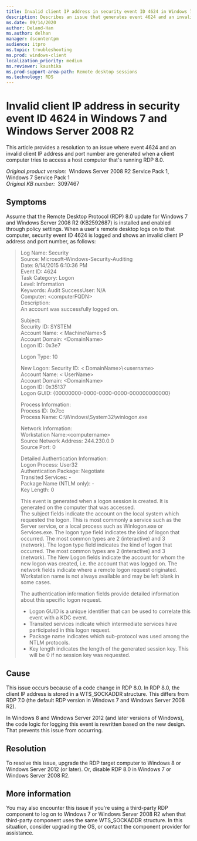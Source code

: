 ```yaml
---
title: Invalid client IP address in security event ID 4624 in Windows 7 and Windows Server 2008 R2
description: Describes an issue that generates event 4624 and an invalid client IP address and port number when a client computer tries to access a host computer that's running RDP 8.0. Occurs in a Windows 7 or Windows Server 2008 environment. A resolution is provided.
ms.date: 09/14/2020
author: Deland-Han
ms.author: delhan
manager: dscontentpm
audience: itpro
ms.topic: troubleshooting
ms.prod: windows-client
localization_priority: medium
ms.reviewer: kaushika
ms.prod-support-area-path: Remote desktop sessions
ms.technology: RDS
---
```

# Invalid client IP address in security event ID 4624 in Windows 7 and Windows Server 2008 R2

This article provides a resolution to an issue where event 4624 and an invalid client IP address and port number are generated when a client computer tries to access a host computer that's running RDP 8.0.

_Original product version:_ &nbsp;Windows Server 2008 R2 Service Pack 1, Windows 7 Service Pack 1  
_Original KB number:_ &nbsp;3097467

## Symptoms

Assume that the Remote Desktop Protocol (RDP) 8.0 update for Windows 7 and Windows Server 2008 R2 (KB2592687) is installed and enabled through policy settings. When a user's remote desktop logs on to that computer, security event ID 4624 is logged and shows an invalid client IP address and port number, as follows:

> Log Name: Security  
Source: Microsoft-Windows-Security-Auditing  
Date: 9/14/2015 6:10:36 PM  
Event ID: 4624  
Task Category: Logon  
Level: Information  
Keywords: Audit SuccessUser: N/A  
Computer: \<computerFQDN>  
Description:  
An account was successfully logged on.  
>
> Subject:  
 Security ID: SYSTEM  
 Account Name: \< MachineName>$  
 Account Domain: \<DomainName>  
 Logon ID: 0x3e7  
>
> Logon Type: 10  
>
> New Logon:
 Security ID: \< DomainName>\\\<username>  
 Account Name: \< UserName>  
 Account Domain: \<DomainName>  
 Logon ID: 0x35137  
 Logon GUID: {00000000-0000-0000-0000-000000000000}  
>
> Process Information:  
 Process ID: 0x7cc  
 Process Name: C:\\Windows\\System32\\winlogon.exe  
>
> Network Information:  
 Workstation Name:\<computername>  
 Source Network Address: 244.230.0.0  
 Source Port: 0  
>
> Detailed Authentication Information:  
Logon Process: User32  
Authentication Package: Negotiate  
Transited Services: -  
Package Name (NTLM only): -  
Key Length: 0  
>
> This event is generated when a logon session is created. It is generated on the computer that was accessed.  
The subject fields indicate the account on the local system which requested the logon. This is most commonly a service such as the Server service, or a local process such as Winlogon.exe or Services.exe. The logon type field indicates the kind of logon that occurred. The most common types are 2 (interactive) and 3 (network). The logon type field indicates the kind of logon that occurred. The most common types are 2 (interactive) and 3 (network). The New Logon fields indicate the account for whom the new logon was created, i.e. the account that was logged on. The network fields indicate where a remote logon request originated. Workstation name is not always available and may be left blank in some cases.
>
> The authentication information fields provide detailed information about this specific logon request.
>
> - Logon GUID is a unique identifier that can be used to correlate this event with a KDC event.
> - Transited services indicate which intermediate services have participated in this logon request.
> - Package name indicates which sub-protocol was used among the NTLM protocols.
> - Key length indicates the length of the generated session key. This will be 0 if no session key was requested.

## Cause

This issue occurs because of a code change in RDP 8.0. In RDP 8.0, the client IP address is stored in a WTS_SOCKADDR structure. This differs from RDP 7.0 (the default RDP version in Windows 7 and Windows Server 2008 R2).

In Windows 8 and Windows Server 2012 (and later versions of Windows), the code logic for logging this event is rewritten based on the new design. That prevents this issue from occurring.

## Resolution

To resolve this issue, upgrade the RDP target computer to Windows 8 or Windows Server 2012 (or later). Or, disable RDP 8.0 in Windows 7 or Windows Server 2008 R2.

## More information

You may also encounter this issue if you're using a third-party RDP component to log on to Windows 7 or Windows Server 2008 R2 when that third-party component uses the same WTS_SOCKADDR structure. In this situation, consider upgrading the OS, or contact the component provider for assistance.
